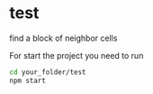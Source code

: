 # test
 find a block of neighbor cells

For start the project you need to run

```sh
cd your_folder/test
npm start
```